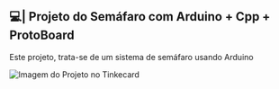 ## 💻| Projeto do Semáfaro com Arduino + Cpp + ProtoBoard

  Este projeto, trata-se de um sistema de semáfaro usando Arduino 

![Imagem do Projeto no Tinkecard](https://github.com/user-attachments/assets/49206bc0-7cde-4ada-b7f5-ab6e50eed3be)
